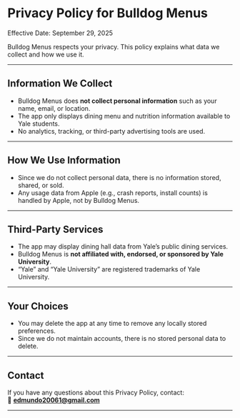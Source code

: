 # Privacy Policy for Bulldog Menus

Effective Date: September 29, 2025

Bulldog Menus respects your privacy. This policy explains what data we collect and how we use it.

---

## Information We Collect
- Bulldog Menus does **not collect personal information** such as your name, email, or location.  
- The app only displays dining menu and nutrition information available to Yale students.  
- No analytics, tracking, or third-party advertising tools are used.

---

## How We Use Information
- Since we do not collect personal data, there is no information stored, shared, or sold.  
- Any usage data from Apple (e.g., crash reports, install counts) is handled by Apple, not by Bulldog Menus.

---

## Third-Party Services
- The app may display dining hall data from Yale’s public dining services.  
- Bulldog Menus is **not affiliated with, endorsed, or sponsored by Yale University**.  
- “Yale” and “Yale University” are registered trademarks of Yale University.

---

## Your Choices
- You may delete the app at any time to remove any locally stored preferences.  
- Since we do not maintain accounts, there is no stored personal data to delete.

---

## Contact
If you have any questions about this Privacy Policy, contact:  
📧 **edmundo20061@gmail.com**  

---
